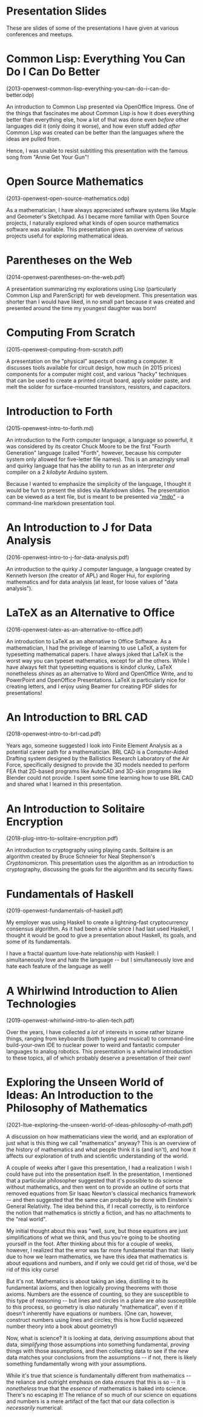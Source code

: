 Presentation Slides
===================


These are slides of some of the presentations I have given at various conferences and meetups.


Common Lisp:  Everything You Can Do I Can Do Better
===================================================

(2013-openwest-common-lisp-everything-you-can-do-i-can-do-better.odp)

An introduction to Common Lisp presented via OpenOffice Impress.  One of the things that
fascinates me about Common Lisp is how it does everything better than everything else, how a
lot of that was done even *before* other languages did it (only doing it worse), and how
even stuff added *after* Common Lisp was created can be better than the languages where the
ideas are pulled from.

Hence, I was unable to resist subtitling this presentation with the famous song from "Annie
Get Your Gun"!



Open Source Mathematics
=======================

(2013-openwest-open-source-mathematics.odp)

As a mathematician, I have always appreciated software systems like Maple and Geometer's
Sketchpad.  As I became more familiar with Open Source projects, I naturally explored what
kinds of open source mathematics software was available.  This presentation gives an overview
of various projects useful for exploring mathematical ideas.



Parentheses on the Web
======================

(2014-openwest-parentheses-on-the-web.pdf)

A presentation summarizing my explorations using Lisp (particularly Common Lisp and ParenScript)
for web development.  This presentation was shorter than I would have liked, in no small part
because it was created and presented around the time my youngest daughter was born!



Computing From Scratch
======================

(2015-openwest-computing-from-scratch.pdf)

A presentation on the "physical" aspects of creating a computer.  It discusses tools available for
circuit design, how much (in 2015 prices) components for a computer might cost, and various "hacky"
techniques that can be used to create a printed circuit board, apply solder paste, and melt the
solder for surface-mounted transistors, resistors, and capacitors.



Introduction to Forth
=====================

(2015-openwest-intro-to-forth.md)

An introduction to the Forth computer language, a language so powerful, it was considered by
its creator Chuck Moore to be the first "Fourth Generation" language (called "Forth", however,
because his computer system only allowed for five-letter file names).  This is an amazingly small
and quirky language that has the ability to run as an interpreter *and* compiler  on a 2 *kilobyte*
Arduino system.

Because I wanted to emphasize the simplicity of the language, I thought it would be fun to present
the slides via Markdown slides.  The presentation can be viewed as a text file, but is meant to be
presented via ["mdp"](https://github.com/visit1985/mdp) - a command-line markdown presentation tool.



An Introduction to J for Data Analysis
======================================

(2016-openwest-intro-to-j-for-data-analysis.pdf)

An introduction to the quirky J computer language, a language created by Kenneth Iverson (the creator
of APL) and Roger Hui, for exploring mathematics and for data analysis (at least, for loose values of
"data analysis").



LaTeX as an Alternative to Office
=================================

(2016-openwest-latex-as-an-alternative-to-office.pdf)

An introduction to LaTeX as an alternative to Office Software.  As a mathematician, I had the
privilege of learning to use LaTeX, a system for typesetting mathematical papers.  I have always
joked that LaTeX is the worst way you can typeset mathematics, except for all the others.  While
I have always felt that typesetting equations is kindof clunky, LaTeX nonetheless *shines* as an
alternative to Word and OpenOffice Write, and to PowerPoint and OpenOffice Presentations.  LaTeX
is particularly nice for creating letters, and I enjoy using Beamer for creating PDF slides for
presentations!



An Introduction to BRL CAD
==========================

(2018-openwest-intro-to-brl-cad.pdf)

Years ago, someone suggested I look into Finite Element Analysis as a potential career path for
a mathematician.  BRL CAD is a Computer-Aided Drafting system designed by the Ballistics Research
Laboratory of the Air Force, specifically designed to provide the 3D models needed to perform FEA
that 2D-based programs like AutoCAD and 3D-skin programs like Blender could not provide.  I spent
some time learning how to use BRL CAD and shared what I learned in this presentation.



An Introduction to Solitaire Encryption
=======================================

(2018-plug-intro-to-solitaire-encryption.pdf)

An introduction to cryptography using playing cards.  Solitaire is an algorithm created by Bruce
Schneier for Neal Stephenson's *Cryptonomicron*.  This presentation uses the algorithm as an
introduction to cryptography, discussing the goals for the algorithm and its security flaws.



Fundamentals of Haskell
=======================

(2019-openwest-fundamentals-of-haskell.pdf)

My employer was using Haskell to create a lightning-fast cryptocurrency consensus algorithm.  As
it had been a while since I had last used Haskell, I thought it would be good to give a presentation
about Haskell, its goals, and some of its fundamentals.

I have a fractal quantum love-hate relationship with Haskell:  I simultaneously love and hate the
language -- but I simultaneously love and hate each feature of the language as well!



A Whirlwind Introduction to Alien Technologies
==============================================

(2019-openwest-whirlwind-intro-to-alien-tech.pdf)

Over the years, I have collected a *lot* of interests in some rather bizarre things, ranging from
keyboards (both typing and musical) to command-line build-your-own IDE to nuclear power to
weird and fantastic computer languages to analog robotics.  This presentation is a whirlwind
introduction to these topics, all of which probably deserve a presentation of their own!



Exploring the Unseen World of Ideas:  An Introduction to the Philosophy of Mathematics
======================================================================================

(2021-ltue-exploring-the-unseen-world-of-ideas-philosophy-of-math.pdf)

A discussion on how mathematicians view the world, and an exploration of just what is this
thing we call "mathematics" anyway?  This is an overview of the history of mathematics and what
people think it is (and isn't), and how it affects our exploration of truth and scientific
understanding of the world.

A couple of weeks after I gave this presentation, I had a realization I wish I could have
put into the presentation itself.  In the presentation, I mentioned that a particular
philosopher suggested that it's possible to do science without mathematics, and then went on
to provide an outline of sorts that removed equations from Sir Isaac Newton's classical
mechanics framework -- and then suggested that the same can probably be done with Einstein's
General Relativity.  The idea behind this, if I recall correctly, is to reinforce the notion
that mathematics is strictly a fiction, and has no attachments to the "real world".

My initial thought about this was "well, sure, but those equations are just simplifications of
what we think, and thus you're going to be shooting yourself in the foot.  After thinking about
this for a couple of weeks, however, I realized that the error was far more fundamental than
that:  likely due to how we learn mathematics, we have this idea that mathematics is about
equations and numbers, and if only we could get rid of those, we'd be rid of this icky curse!

But it's not.  Mathematics is about taking an idea, distilling it to its fundamental axioms,
and then logically proving theorems with those axioms.  Numbers are the essence of counting,
so they are susceptible to this type of reasoning -- but lines and circles in a plane are
*also* susceptible to this process, so geometry is *also* naturally "mathematical", even if
it doesn't inherently have equations or numbers.  (One can, however, construct numbers using
lines and circles; this is how Euclid squeezed number theory into a book about geometry!)

Now, what is science?  It is looking at data, deriving *assumptions* about that data,
*simplifying* those assumptions into something fundamental, *proving* things with those
assumptions, and then collecting data to see if the *new* data matches your conclusions
from the assumptions -- if not, there is likely something fundamentally wrong with your
assumptions.

While it's true that science is fundamentally different from mathematics -- the reliance and
outright emphasis on data *ensures* that this is so -- it is *nonetheless* true that the
*essence* of mathematics is baked into science.  There's no escaping it!  The reliance of
so much of our science on equations and numbers is a mere artifact of the fact that our
data collection is *necessarily* numerical.
